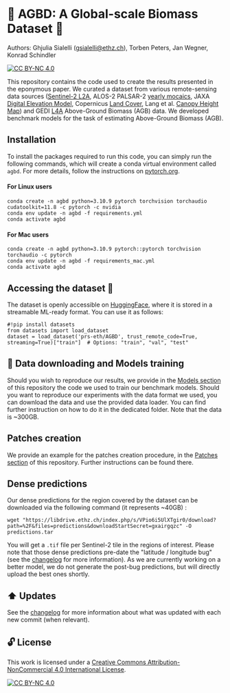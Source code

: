 # :evergreen_tree: AGBD: A Global-scale Biomass Dataset :deciduous_tree:
Authors: Ghjulia Sialelli ([gsialelli@ethz.ch](mailto:gsialelli@ethz.ch)), Torben Peters, Jan Wegner, Konrad Schindler

[![CC BY-NC 4.0][cc-by-nc-shield]][cc-by-nc]

This repository contains the code used to create the results presented in the eponymous paper. We curated a dataset from various remote-sensing data sources ([Sentinel-2 L2A](https://sentinels.copernicus.eu/web/sentinel/sentinel-data-access/sentinel-products/sentinel-2-data-products/collection-1-level-2a), ALOS-2 PALSAR-2 [yearly mocaics](https://www.eorc.jaxa.jp/ALOS/en/dataset/fnf_e.htm), JAXA [Digital Elevation Model](https://www.eorc.jaxa.jp/ALOS/en/dataset/aw3d30/aw3d30_e.htm), Copernicus [Land Cover](https://land.copernicus.eu/en/products/global-dynamic-land-cover/copernicus-global-land-service-land-cover-100m-collection-3-epoch-2019-globe), Lang et al. [Canopy Height Map](https://langnico.github.io/globalcanopyheight/)) and GEDI [L4A](https://daac.ornl.gov/GEDI/guides/GEDI_L4A_AGB_Density_V2_1.html) Above-Ground Biomass (AGB) data. We developed benchmark models for the task of estimating Above-Ground Biomass (AGB).

## Installation
To install the packages required to run this code, you can simply run the following commands, which will create a conda virtual environment called `agbd`. For more details, follow the instructions on [pytorch.org](https://pytorch.org/get-started/locally).

#### For Linux users
```
conda create -n agbd python=3.10.9 pytorch torchvision torchaudio cudatoolkit=11.8 -c pytorch -c nvidia
conda env update -n agbd -f requirements.yml
conda activate agbd
```

#### For Mac users
```
conda create -n agbd python=3.10.9 pytorch::pytorch torchvision torchaudio -c pytorch 
conda env update -n agbd -f requirements_mac.yml
conda activate agbd
```


## Accessing the dataset 🤗
The dataset is openly accessible on [HuggingFace](https://huggingface.co/datasets/prs-eth/AGBD), where it is stored in a streamable ML-ready format. You can use it as follows:
```
#!pip install datasets
from datasets import load_dataset
dataset = load_dataset('prs-eth/AGBD', trust_remote_code=True, streaming=True)["train"]  # Options: "train", "val", "test"
```

## :arrows_counterclockwise: Data downloading and Models training
Should you wish to reproduce our results, we provide in the [Models section](https://github.com/ghjuliasialelli/AGBD/tree/main/Models) of this repository the code we used to train our benchmark models. Should you want to reproduce our experiments with the data format we used, you can download the data and use the provided data loader. You can find further instruction on how to do it in the dedicated folder. Note that the data is ~300GB.

## Patches creation
We provide an example for the patches creation procedure, in the [Patches section](https://github.com/ghjuliasialelli/AGBD/tree/main/Patches) of this repository. Further instructions can be found there.

## Dense predictions
Our dense predictions for the region covered by the dataset can be downloaded via the following command (it represents ~40GB) :
```
wget "https://libdrive.ethz.ch/index.php/s/VPio6i5UlXTgir0/download?path=%2F&files=predictions&downloadStartSecret=gxairgqzc" -O predictions.tar
```
You will get a `.tif` file per Sentinel-2 tile in the regions of interest.
Please note that those dense predictions pre-date the "latitude / longitude bug" (see the [changelog](changelog.md) for more information). As we are currently working on a better model, we do not generate the post-bug predictions, but will directly upload the best ones shortly.

## :arrow_up: Updates 
See the [changelog](changelog.md) for more information about what was updated with each new commit (when relevant).

## :unlock: License

This work is licensed under a
[Creative Commons Attribution-NonCommercial 4.0 International License][cc-by-nc].


[![CC BY-NC 4.0][cc-by-nc-image]][cc-by-nc]

[cc-by-nc]: https://creativecommons.org/licenses/by-nc/4.0/
[cc-by-nc-image]: https://licensebuttons.net/l/by-nc/4.0/88x31.png
[cc-by-nc-shield]: https://img.shields.io/badge/License-CC%20BY--NC%204.0-lightgrey.svg


